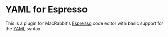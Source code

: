 # YAML for Espresso
This is a plugin for MacRabbit's [Espresso](http://macrabbit.com/espresso/) code editor with basic support for the [YAML](http://yaml.org) syntax.
